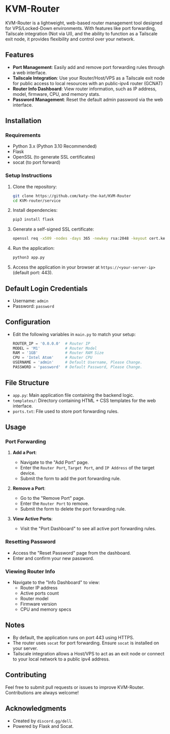 # KVM-Router

KVM-Router is a lightweight, web-based router management tool designed for VPS/Locked-Down environments. With features like port forwarding, Tailscale integration (Not via UI), and the ability to function as a Tailscale exit node, it provides flexibility and control over your network.

## Features

- **Port Management**: Easily add and remove port forwarding rules through a web interface.
- **Tailscale Integration**: Use your Router/Host/VPS as a Tailscale exit node for public access to local resources with an public-ipv4 router (GCNAT)
- **Router Info Dashboard**: View router information, such as IP address, model, firmware, CPU, and memory stats.
- **Password Management**: Reset the default admin password via the web interface.

## Installation

### Requirements

- Python 3.x (Python 3.10 Recommended)
- Flask
- OpenSSL (to generate SSL certificates)
- socat (to port forward)

### Setup Instructions

1. Clone the repository:
   ```bash
   git clone https://github.com/katy-the-kat/KVM-Router
   cd KVM-router/service
   ```

2. Install dependencies:
   ```bash
   pip3 install flask
   ```

3. Generate a self-signed SSL certificate:
   ```bash
   openssl req -x509 -nodes -days 365 -newkey rsa:2048 -keyout cert.key -out cert.pem
   ```

4. Run the application:
   ```bash
   python3 app.py
   ```

5. Access the application in your browser at `https://<your-server-ip>` (default port: 443).

## Default Login Credentials

- Username: `admin`
- Password: `password`

## Configuration

- Edit the following variables in `main.py` to match your setup:
  ```python
  ROUTER_IP = '0.0.0.0'  # Router IP
  MODEL = 'M1'           # Router Model
  RAM = '1GB'            # Router RAM Size
  CPU = 'Intel Atom'     # Router CPU
  USERNAME = 'admin'     # Default Username, Please Change.
  PASSWORD = 'password'  # Default Password, Please Change.
  ```

## File Structure

- `app.py`: Main application file containing the backend logic.
- `templates/`: Directory containing HTML + CSS templates for the web interface.
- `ports.txt`: File used to store port forwarding rules.

## Usage

### Port Forwarding

1. **Add a Port**:
   - Navigate to the "Add Port" page.
   - Enter the `Router Port`, `Target Port`, and `IP Address` of the target device.
   - Submit the form to add the port forwarding rule.

2. **Remove a Port**:
   - Go to the "Remove Port" page.
   - Enter the `Router Port` to remove.
   - Submit the form to delete the port forwarding rule.

3. **View Active Ports**:
   - Visit the "Port Dashboard" to see all active port forwarding rules.

### Resetting Password

- Access the "Reset Password" page from the dashboard.
- Enter and confirm your new password.

### Viewing Router Info

- Navigate to the "Info Dashboard" to view:
  - Router IP address
  - Active ports count
  - Router model
  - Firmware version
  - CPU and memory specs

## Notes

- By default, the application runs on port 443 using HTTPS.
- The router uses `socat` for port forwarding. Ensure `socat` is installed on your server.
- Tailscale integration allows a Host/VPS to act as an exit node or connect to your local network to a public ipv4 address.

## Contributing

Feel free to submit pull requests or issues to improve KVM-Router. Contributions are always welcome!

## Acknowledgments

- Created by `discord.gg/dell`.
- Powered by Flask and Socat.
